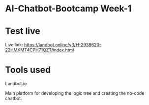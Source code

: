 # AI-Chatbot-Bootcamp Week-1

# Test live 
Live link: https://landbot.online/v3/H-2938620-22HMKMT4CPH71QZT/index.html

# Tools used


Landbot.io 

Main platform for developing the logic tree and creating the no-code chatbot. 


 
